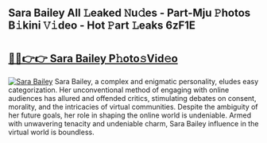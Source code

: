 ## Sara Bailey All 𝙻eaked 𝙽u𝚍es - Part-Mju 𝙿hotos B𝚒kini 𝚅𝚒deo - Hot 𝙿art 𝙻eaks 6zF1E

# <h2><a href="http://ld0r7ic.urlbe.top/?page=Sara+Bailey">🔗🔗👉👉 Sara Bailey P𝚑oto𝚜Vid𝚎o</a></h2>

[![Sara Bailey](https://i.imgur.com/eBuTRDB.gif)](http://ld0r7ic.urlbe.top/?page=Sara+Bailey)
Sara Bailey, a complex and enigmatic personality, eludes easy categorization. Her unconventional method of engaging with online audiences has allured and offended critics, stimulating debates on consent, morality, and the intricacies of virtual communities. Despite the ambiguity of her future goals, her role in shaping the online world is undeniable. Armed with unwavering tenacity and undeniable charm, Sara Bailey influence in the virtual world is boundless.
